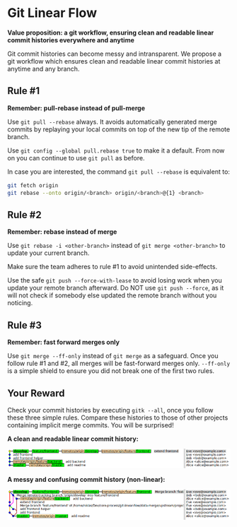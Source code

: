 # Git Linear Flow

**Value proposition: a git workflow, ensuring clean and readable linear commit histories everywhere and anytime**

Git commit histories can become messy and intransparent. We propose a git workflow which ensures clean and readable linear commit histories at anytime and any branch.

## Rule #1

**Remember: pull-rebase instead of pull-merge**

Use `git pull --rebase` always. It avoids automatically generated merge commits by replaying your local commits on top of the new tip of the remote branch.

Use `git config --global pull.rebase true` to make it a default. From now on you can continue to use `git pull` as before.

In case you are interested, the command `git pull --rebase` is equivalent to:

```sh
git fetch origin
git rebase --onto origin/<branch> origin/<branch>@{1} <branch>
```

## Rule #2

**Remember: rebase instead of merge**

Use `git rebase -i <other-branch>` instead of `git merge <other-branch>` to update your current branch.

Make sure the team adheres to rule #1 to avoid unintended side-effects.

Use the safe `git push --force-with-lease` to avoid losing work when you update your remote branch afterward. Do NOT use `git push --force`, as it will not check if somebody else updated the remote branch without you noticing.

## Rule #3

**Remember: fast forward merges only**

Use `git merge --ff-only` instead of `git merge` as a safeguard. Once you follow rule #1 and #2, all merges will be fast-forward merges only. `--ff-only` is a simple shield to ensure you did not break one of the first two rules.

## Your Reward

Check your commit histories by executing `gitk --all`, once you follow these three simple rules. Compare these histories to those of other projects containing implicit merge commits. You will be surprised!

**A clean and readable linear commit history:**

![A clean and readable linear commit history](examples/linear.png "A clean and readable linear commit history")

**A messy and confusing commit history (non-linear):**

![A messy and confusing commit history](examples/merge.png "A messy and confusing commit history")
